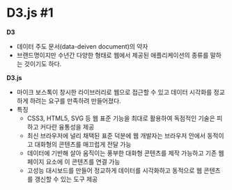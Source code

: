 # D3.js #1

**D3** 

- 데이터 주도 문서(data-deiven document)의 약자
- 브랜드명이지만 수년간 다양한 형태로 웹에서 제공된 애플리케이션의 종류를 말하는 것이기도 하다.

**D3.js**

- 마이크 보스톡이 창시한 라이브러리로 웹으로 접근할 수 있고 데이터 시각화를 정교하게 하려는 요구를 만족하려 만들어졌다.
- 특징
  - CSS3, HTML5, SVG 등 웹 표준 기능을 최대로 활용하여 독점적인 기술은 피하고 커다란 융통성을 제공
  - 최신 브라우저에 널리 채택된 표준 덕분에 웹 개발자는 브라우저 안에서 동적이고 대화형의 콘텐츠를 매끄럽게 전달 가능
  - 데이터에 기반해 살아 움직이는 풍부한 대화형 콘텐츠를 제작 가능하고 기존 웹 페이지 요소에 이 콘텐츠를 연결 가능
  - 고성능 대시보드를 만들어 정교하게 데이터를 시각화하고 동적으로 웹 콘텐츠를 갱신할 수 있는 도구 제공

